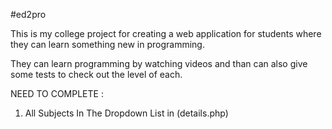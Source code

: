 #ed2pro

This is my college project for creating a  web application for students where they can learn something new in programming.

They can learn programming by watching videos and than can also give some tests to check out the level of each.

NEED TO COMPLETE :

  1. All Subjects In The Dropdown List in (details.php)
  